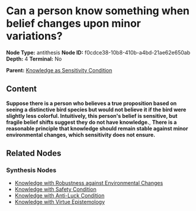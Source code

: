 # Can a person know something when belief changes upon minor variations?

**Node Type:** antithesis
**Node ID:** f0cdce38-10b8-410b-a4bd-21ae62e650ab
**Depth:** 4
**Terminal:** No

**Parent:** [Knowledge as Sensitivity Condition](knowledge-as-sensitivity-condition-synthesis-063871ed-ad63-42bd-a46e-f54e4584cf4a.md)

## Content

**Suppose there is a person who believes a true proposition based on seeing a distinctive bird species but would not believe it if the bird were slightly less colorful. Intuitively, this person's belief is sensitive, but fragile belief shifts suggest they do not have knowledge.**, **There is a reasonable principle that knowledge should remain stable against minor environmental changes, which sensitivity does not ensure.**

## Related Nodes

### Synthesis Nodes

- [Knowledge with Robustness against Environmental Changes](knowledge-with-robustness-against-environmental-changes-synthesis-029c3074-b3a1-4620-8358-29ca1b29b902.md)
- [Knowledge with Safety Condition](knowledge-with-safety-condition-synthesis-ce34c1cc-d413-44b4-8b08-deadd9d89e00.md)
- [Knowledge with Anti-Luck Condition](knowledge-with-anti-luck-condition-synthesis-e3053b22-8f8f-45ee-93ba-d1787acc6f6d.md)
- [Knowledge with Virtue Epistemology](knowledge-with-virtue-epistemology-synthesis-03fc9c1d-c940-46cf-8f98-6134a4d03bda.md)
